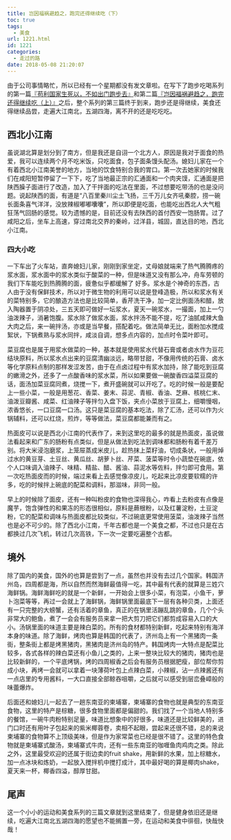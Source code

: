 ```yaml
---
title: 岂因福祸避趋之，跑完还得继续吃（下）
toc: true
tags:
  - 美食
url: 1221.html
id: 1221
categories:
  - 走过的路
date: 2018-05-08 21:20:07
---
```


由于公司事情略忙，所以已经有一个星期都没有发文章啦。在写下了跑步吃喝系列的第一篇[『苟利国家生死以，不如出门跑步去』](https://102no.com/2017/11/25/run/)和第二篇[『岂因福祸避趋之，跑完还得继续吃（上）』](https://102no.com/2018/04/17/gourmet-tour-1)之后，整个系列的第三篇终于到来，跑步还是得继续，美食还得继续品尝，走遍大江南北，五湖四海，离不开的还是吃吃吃。

西北小江南
-----

虽说湖北算是划分到了南方，但是我还是自诩一个北方人，原因是我对于面食的热爱，我可以连续两个月不吃米饭，只吃面食，包子面条馒头配汤。媳妇儿家在一个有着西北小江南美誉的地方，当地的饮食特别合我的胃口。第一次去她家的时候我们在咸阳短暂停留了一下下，吃了当地最正宗的汇通面和一个肉夹馍，汇通面是把陕西臊子面进行了改造，加入了干拌面的吃法在里面，不过想要吃带汤的也是没问题。说起陕西的面，有道是“八百里秦川尘土飞扬，三千万儿女齐吼秦腔，捞一碗长面条喜气洋洋，没放辣椒嘟嘟囔囔”，所以即便是吃面，也能吃出西北人大气粗狂荡气回肠的感觉。较为遗憾的是，目前还没有去陕西的首付西安一饱肠胃。过了咸阳之后，坐车上高速，穿过南北交界的秦岭，过洋县，城固，直达目的地，西北小江南。

### 四大小吃

一下车出了火车站，直奔媳妇儿家，刚刚到家坐定，丈母娘就端来了热气腾腾疼的浆水面，浆水面中的浆水类似于酸菜的一种，但是味道又没有那么冲，舟车劳顿的我们下车能吃到热腾腾的面，疲惫似乎都缓解了 好多。浆水是个神奇的东西，古人由于没有保鲜技术，所以对于微生物的利用可以说是登峰造极，所以和浆水有关的菜特别多，它的酿造方法也是比较简单，香芹洗干净，加一定比例面汤和醋，放入陶器置于阴凉处，三五天即可做好一坛浆水，夏天一碗浆水，一撮面，加上一勺油泼辣子，消暑饱腹。浆水除了做浆水面，浆水拌汤不能不提，吃了油腻咸辣大鱼大肉之后，来一碗拌汤，亦或是当早餐，搭配着吃。做法简单无比，面粉加水搅成絮状，下锅煮熟与浆水同拌，咸淡自调，想多点内容的，加点时令菜叶即可。

菜豆腐也是属于用浆水做菜的一种，基本就是使用浆水代替石膏或者卤水作为豆花结块原料，所以浆水点出来的豆腐清幽淡远，略带甘甜，不像用传统的石膏、卤水等化学原料点制的那样发涩发苦，由于在点卤过程中有浆水加持，除了能吃到豆腐的嫩滑之外，还多了一点酸香味的浆水菜，所以如果要做一碗酸香四溢菜豆腐的话，面汤加菜豆腐同煮，烧搅一下，煮开盛碗就可以开吃了。吃的时候一般是要配上一些小菜，一般是用葱花、香菜、姜末、蒜泥、青椒、香油、芝麻、核桃仁末、油泼豆瓣酱、咸菜、红油辣子等拌匀入盘下饭，夹点小菜放于豆腐上，细嚼慢咽，浓香悠长，一口豆腐一口汤。这只是菜豆腐的基本吃法，除了汇汤，还可以作为火锅辅料，还可以红烧，煎炸，等等做法，菜豆腐都能兼而有之。

热面皮可以说是西北小江南的代表作了，来到这里吃的最多的就是热面皮，虽说做法看起来和广东的肠粉有点类似，但是从做法到吃法到调味都和肠粉有着千差万别。将大米浸泡磨浆，上笼屉蒸成米皮儿，趁热抹上菜籽油，切成条状，一般用焯过水的黄豆芽、土豆丝、黄瓜丝、胡萝卜丝、芹菜、菠菜等时令小蔬垫在碗底，依个人口味调入油辣子、味精、精盐、醋、酱油、蒜泥水等佐料，拌匀即可食用。第一次吃热面皮而的时候，端过来看上去感觉像凉皮儿，吃起来比凉皮要软糯的许多，吃的时候拌上碗底的配菜和调料，那滋味，非同一般。

早上的时候除了面皮，还有一种叫粉皮的食物也深得我心，咋看上去粉皮有点像是魔芋，饱含弹性的和果冻的形态很相似，原料是蕨根粉，以及红薯淀粉，土豆淀粉，它的配菜和调味与热面皮都比较类似，不过碗底更常使用菠菜，油泼辣子当然也是必不可少的。除了西北小江南，千年古都也是一个美食之都，不过也只是在古都换过几次飞机，转过几次高铁，下一次一定要吃遍整个古都。

境外
--

除了国内的美食，国外的也算是尝到了一点，虽然也并没有去过几个国家。韩国济州岛，四周都是海，所以自然而然海鲜最值得一吃，其中最有代表的就算是三姓穴海鲜锅。海鲜海鲜吃的就是一个新鲜，一开始会上很多小菜，有泡菜，小鱼干，萝卜泡菜等等，再过一会就上了海鲜锅，海鲜锅里面最底下一层有各种贝类，上面还有一只完整的大螃蟹，还有活着的章鱼，真正的在锅里活蹦乱跳的章鱼，几个个头非常大的鲍鱼，煮了一会会有服务员来拿一把大剪刀把它们都剪成容易入口的大小。汤锅里面的味道主要是辣白菜的。所有的食材都特别新鲜，吃起来特别有海洋本身的味道。除了海鲜，烤肉也算是韩国的代表了，济州岛上有一个黑猪肉一条街，整条街上都是烤黑猪肉，黑猪肉是济州岛的特产。韩国烤肉一大特点是配菜比较多，各式各样的辣白菜还有小鱼儿之类的，上来一整块比较大的猪肉，猪肉也是比较新鲜的，一个平底烤锅，烤的四周椒香之后会有服务员根据肥瘦，部位帮你剪成小块，再烤一会就可以拿着一块薄荷叶包上点辣白菜，小辣椒，沾一点辣酱还有一点店里的专用酱料，一大口直接全部鲸吞咀嚼，之后就可以感受到层峦叠嶂般的味蕾爆炸。

后面还和媳妇儿一起去了一趟东南亚的柬埔寨，柬埔寨的食物也就是典型的东南亚食物，这里的特产是棕糖，很多食物里面都是偏甜的。我们找了一个当地人特别多的餐馆，一碗牛肉粉特别足量，味道比想象中的好很多，味道还是比较鲜美的，进门口时还有用叶子包起来的紫米椰蓉卷，卖相不起眼，尝起来还很不错，总的来说柬埔寨的食物算不上顶级美味，但是作为家常菜也已经是很不错了。这里的特色食物就是柬埔寨式酸汤，柬埔寨式牛肉，还有一些东南亚的咖喱鱼肉鸡肉之类。除此之外，这里最受欢迎的还属于街边卖的fruit shake，用新鲜的水果，加上棕糖水，加一点冰块和炼奶，一起放入搅拌机中搅打成汁，其中最好喝的算是椰肉shake，夏天来一杯，椰香四溢，醇厚甘甜。

尾声
--

这一个小小的运动和美食系列的三篇文章就到这里结束了，但是健身依旧还是继续，吃遍大江南北五湖四海的愿望也不能搁置一旁，在运动和美食中徘徊，快哉快哉！
